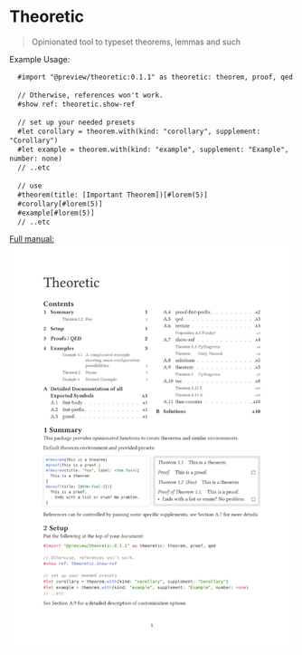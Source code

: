 # Theoretic

> Opinionated tool to typeset theorems, lemmas and such

Example Usage:
```typ
  #import "@preview/theoretic:0.1.1" as theoretic: theorem, proof, qed

  // Otherwise, references won't work.
  #show ref: theoretic.show-ref

  // set up your needed presets
  #let corollary = theorem.with(kind: "corollary", supplement: "Corollary")
  #let example = theorem.with(kind: "example", supplement: "Example", number: none)
  // ..etc

  // use
  #theorem(title: [Important Theorem])[#lorem(5)]
  #corollary[#lorem(5)]
  #example[#lorem(5)]
  // ..etc
```

[Full manual: ![first page of the documentation](https://github.com/nleanba/typst-theoretic/raw/refs/heads/main/preview.svg)](https://github.com/nleanba/typst-theoretic/blob/main/main.pdf)

<!-- [Full manual: ![first page of the documentation](https://github.com/nleanba/typst-theoretic/raw/refs/tags/v0.1.1/preview.svg)](https://github.com/nleanba/typst-theoretic/blob/v0.1.1/main.pdf) ->